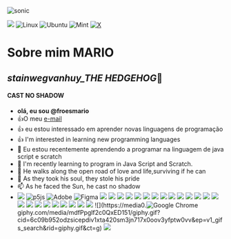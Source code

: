 <!---especial repositório sobre o github --->

<!---comentário, serve para esconder ou ocultar dados --->
![sonic](https://i.pinimg.com/originals/69/0e/3f/690e3f05869c1bf43b48803e61c67932.gif)

![](https://blogger.googleusercontent.com/img/b/R29vZ2xl/AVvXsEiB5MKiMYjz1RRWCllxVmdE-so37lRwf1AGkK0pd40EQCcCxSe-rqDdfJsUIly0FVtQoHMTxCSq7VXpTdSueWvT0yosgUwoEgIILZC5AMDGeJ3iTlYg_czkhoPzNwdTRHyc-tOkZ4IbjpLq/s1600/Gif+Sonic+25+anos.gif)
![Linux](https://img.shields.io/badge/Linux-000?style=for-the-badge&logo=linux&logoColor=FCC624)
![Ubuntu](https://img.shields.io/badge/Ubuntu-35495E?style=for-the-badge&logo=ubuntu&logoColor=2CA5E0)
![Mint](https://img.shields.io/badge/Linux%20Mint-87CF3E?style=for-the-badge&logo=Linux%20Mint&logoColor=white)
[![X](https://img.shields.io/badge/X-000?style=for-the-badge&logo=x)](https://x.com/SEUUSERNAME)


# Sobre mim **MARIO**
## *stainwegvanhuy_THE HEDGEHOG*🦔
#### CAST NO SHADOW 
- **olá, eu sou @froesmario**
- :+1:O meu [e-mail](mario.froes@escola.pr.gov.br)
- :+1: eu estou interessado em aprender novas linguagens de programação
- :+1: I'm interested in learning new programming languages
- 👀 Eu estou recentemente aprendendo a programar na linguagem de java script e scratch
- 🌱 I'm recently learning to program in Java Script and Scratch.
- 🌱 He walks along the open road of love and life,surviving if he can
- 💞️ As they took his soul, they stole his pride
- 📫 As he faced the Sun, he cast no shadow
- ![](https://img.shields.io/badge/Oracle-F80000?style=for-the-badge&logo=oracle&logoColor=black)
![p5js](https://img.shields.io/badge/p5.js-ED225D?style=for-the-badge&logo=p5.js&logoColor=FFFFFF)
![Adobe](https://img.shields.io/badge/adobe-%23FF0000.svg?style=for-the-badge&logo=adobe&logoColor=white)
![Figma](https://img.shields.io/badge/figma-%23F24E1E.svg?style=for-the-badge&logo=figma&logoColor=white)
![](https://img.shields.io/badge/ChatGPT-74aa9c?style=for-the-badge&logo=openai&logoColor=white)
![](https://img.shields.io/badge/Messenger-00B2FF?style=for-the-badge&logo=messenger&logoColor=white)
![](https://img.shields.io/badge/iCloud-3693F3?style=for-the-badge&logo=iCloud&logoColor=white)
![](https://img.shields.io/badge/Twitch-9146FF?style=for-the-badge&logo=twitch&logoColor=white)
![](https://img.shields.io/badge/Blogger-FF5722?style=for-the-badge&logo=blogger&logoColor=white)
![](https://img.shields.io/badge/Atom-66595C?style=for-the-badge&logo=Atom&logoColor=white)
![](https://img.shields.io/badge/Vercel-000000?style=for-the-badge&logo=vercel&logoColor=white)
![](https://img.shields.io/badge/Scratch-4D97FF?style=for-the-badge&logo=Scratch&logoColor=white)
![](https://img.shields.io/badge/JavaScript-323330?style=for-the-badge&logo=javascript&logoColor=F7DF1E)
![](https://img.shields.io/badge/Linux-FCC624?style=for-the-badge&logo=linux&logoColor=black)
![](https://img.shields.io/badge/Duolingo-58CC02?style=for-the-badge&logo=Duolingo&logoColor=white)
![](https://img.shields.io/badge/Canva-%2300C4CC.svg?&style=for-the-badge&logo=Canva&logoColor=white)
![](https://img.shields.io/badge/WhatsApp-25D366?style=for-the-badge&logo=whatsapp&logoColor=white)
![](https://img.shields.io/badge/KFC-F40027?style=for-the-badge&logo=kfc&logoColor=white)
![](https://img.shields.io/badge/FIFA-B7312F?style=for-the-badge&logo=fifa&logoColor=white)
![](https://img.shields.io/badge/PlayStation-003791?style=for-the-badge&logo=playstation&logoColor=white)
![](https://img.shields.io/badge/Xbox-107C10?style=for-the-badge&logo=xbox&logoColor=white)
![](https://img.shields.io/badge/Discord-5865F2?style=for-the-badge&logo=discord&logoColor=white)
![](https://img.shields.io/badge/Skype-00AFF0?style=for-the-badge&logo=skype&logoColor=white)
![](https://img.shields.io/badge/Android_Studio-3DDC84?style=for-the-badge&logo=android-studio&logoColor=white)
![](https://img.shields.io/badge/Gmail-D14836?style=for-the-badge&logo=gmail&logoColor=white)
![](https://img.shields.io/badge/Gemini-8E75B2?style=for-the-badge&logo=googlebard&logoColor=fff)
![](https://www.gifcen.com/wp-content/uploads/2021/03/sonic-gif-18.gif)
![](https://media0.![Google Chrome](https://img.shields.io/badge/Google%20Chrome-4285F4?style=for-the-badge&logo=GoogleChrome&logoColor=white)giphy.com/media/mdfPpglf2c0QxED151/giphy.gif?cid=6c09b952odzsicepdiv1xta420sm3jn717x0oov3yfptw0vv&ep=v1_gifs_search&rid=giphy.gif&ct=g)
![](https://www.icegif.com/wp-content/uploads/2023/12/icegif-582.gif)
![]()
![]()



